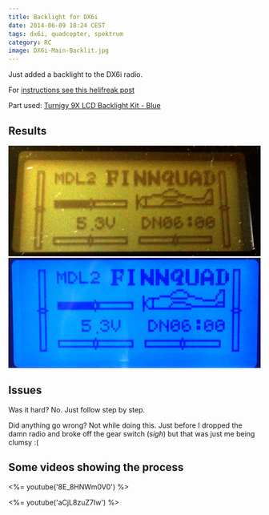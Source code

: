 ```yaml
---
title: Backlight for DX6i
date: 2014-06-09 18:24 CEST
tags: dx6i, quadcopter, spektrum
category: RC
image: DX6i-Main-Backlit.jpg
---
```


Just added a backlight to the DX6i radio.

For [instructions see this helifreak post](http://www.helifreak.com/showthread.php?p=3238225)

Part used: [Turnigy 9X LCD Backlight Kit - Blue](http://www.hobbyking.com/hobbyking/store/uh_viewItem.asp?idProduct=16720)

## Results

![Before (with some hefty levels set in photoshop just to make it readable)](DX6i-Main.jpg 'Before (with some hefty levels set in photoshop just to make it readable)')
![After](DX6i-Main-Backlit.jpg 'After')

## Issues

Was it hard? No. Just follow step by step.

Did anything go wrong? Not while doing this. Just before I dropped the damn radio and broke off the gear switch (*sigh*) but that was just me being clumsy :(

## Some videos showing the process

<%= youtube('8E_8HNWm0V0') %>

<%= youtube('aCjL8zuZ7Iw') %>